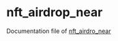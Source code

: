 # nft_airdrop_near
 Documentation file of [nft_airdro_near](https://docs.google.com/document/d/1B7v4sLnFK9OYzGdfvpf5rX86uVSboJBZb3uGQcO_wl4/edit?addon_store)
